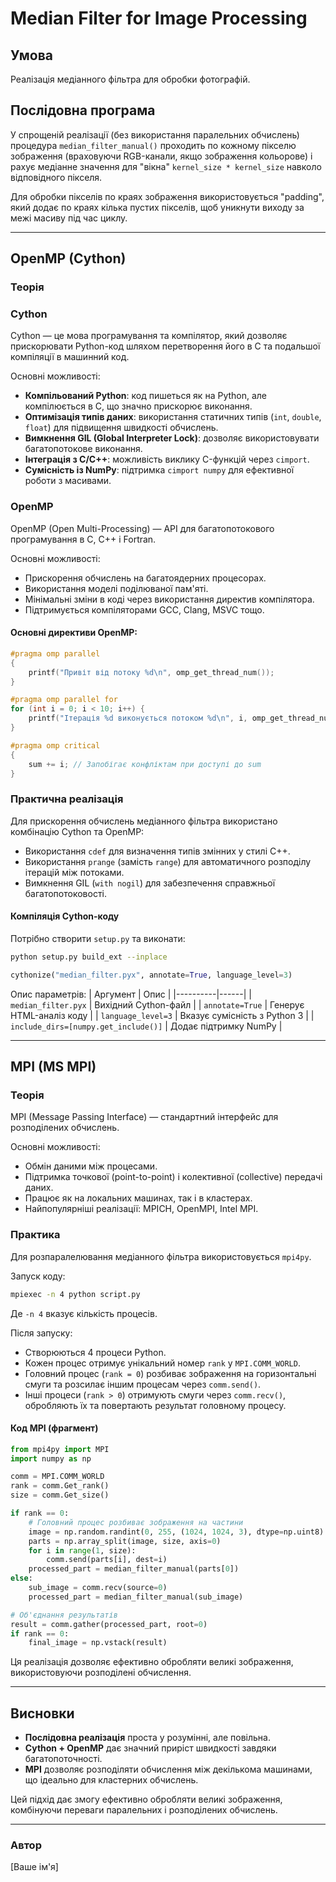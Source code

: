 # Median Filter for Image Processing

## Умова
Реалізація медіанного фільтра для обробки фотографій.

## Послідовна програма

У спрощеній реалізації (без використання паралельних обчислень) процедура `median_filter_manual()` проходить по кожному пікселю зображення (враховуючи RGB-канали, якщо зображення кольорове) і рахує медіанне значення для "вікна" `kernel_size * kernel_size` навколо відповідного пікселя.

Для обробки пікселів по краях зображення використовується "padding", який додає по краях кілька пустих пікселів, щоб уникнути виходу за межі масиву під час циклу.

---
## OpenMP (Cython)

### Теорія

### Cython
Cython — це мова програмування та компілятор, який дозволяє прискорювати Python-код шляхом перетворення його в C та подальшої компіляції в машинний код.

Основні можливості:
- **Компільований Python**: код пишеться як на Python, але компілюється в C, що значно прискорює виконання.
- **Оптимізація типів даних**: використання статичних типів (`int`, `double`, `float`) для підвищення швидкості обчислень.
- **Вимкнення GIL (Global Interpreter Lock)**: дозволяє використовувати багатопотокове виконання.
- **Інтеграція з C/C++**: можливість виклику C-функцій через `cimport`.
- **Сумісність із NumPy**: підтримка `cimport numpy` для ефективної роботи з масивами.

### OpenMP
OpenMP (Open Multi-Processing) — API для багатопотокового програмування в C, C++ і Fortran.

Основні можливості:
- Прискорення обчислень на багатоядерних процесорах.
- Використання моделі поділюваної пам'яті.
- Мінімальні зміни в коді через використання директив компілятора.
- Підтримується компіляторами GCC, Clang, MSVC тощо.

#### Основні директиви OpenMP:
```c
#pragma omp parallel
{
    printf("Привіт від потоку %d\n", omp_get_thread_num());
}
```

```c
#pragma omp parallel for
for (int i = 0; i < 10; i++) {
    printf("Ітерація %d виконується потоком %d\n", i, omp_get_thread_num());
}
```

```c
#pragma omp critical
{
    sum += i; // Запобігає конфліктам при доступі до sum
}
```

### Практична реалізація
Для прискорення обчислень медіанного фільтра використано комбінацію Cython та OpenMP:
- Використання `cdef` для визначення типів змінних у стилі C++.
- Використання `prange` (замість `range`) для автоматичного розподілу ітерацій між потоками.
- Вимкнення GIL (`with nogil`) для забезпечення справжньої багатопотоковості.

#### Компіляція Cython-коду
Потрібно створити `setup.py` та виконати:
```bash
python setup.py build_ext --inplace
```

```python
cythonize("median_filter.pyx", annotate=True, language_level=3)
```

Опис параметрів:
| Аргумент | Опис |
|----------|------|
| `median_filter.pyx` | Вихідний Cython-файл |
| `annotate=True` | Генерує HTML-аналіз коду |
| `language_level=3` | Вказує сумісність з Python 3 |
| `include_dirs=[numpy.get_include()]` | Додає підтримку NumPy |

---
## MPI (MS MPI)

### Теорія
MPI (Message Passing Interface) — стандартний інтерфейс для розподілених обчислень.

Основні можливості:
- Обмін даними між процесами.
- Підтримка точкової (point-to-point) і колективної (collective) передачі даних.
- Працює як на локальних машинах, так і в кластерах.
- Найпопулярніші реалізації: MPICH, OpenMPI, Intel MPI.

### Практика
Для розпаралелювання медіанного фільтра використовується `mpi4py`.

Запуск коду:
```bash
mpiexec -n 4 python script.py
```

Де `-n 4` вказує кількість процесів.

Після запуску:
- Створюються 4 процеси Python.
- Кожен процес отримує унікальний номер `rank` у `MPI.COMM_WORLD`.
- Головний процес (`rank = 0`) розбиває зображення на горизонтальні смуги та розсилає іншим процесам через `comm.send()`.
- Інші процеси (`rank > 0`) отримують смуги через `comm.recv()`, обробляють їх та повертають результат головному процесу.

#### Код MPI (фрагмент)
```python
from mpi4py import MPI
import numpy as np

comm = MPI.COMM_WORLD
rank = comm.Get_rank()
size = comm.Get_size()

if rank == 0:
    # Головний процес розбиває зображення на частини
    image = np.random.randint(0, 255, (1024, 1024, 3), dtype=np.uint8)
    parts = np.array_split(image, size, axis=0)
    for i in range(1, size):
        comm.send(parts[i], dest=i)
    processed_part = median_filter_manual(parts[0])
else:
    sub_image = comm.recv(source=0)
    processed_part = median_filter_manual(sub_image)

# Об'єднання результатів
result = comm.gather(processed_part, root=0)
if rank == 0:
    final_image = np.vstack(result)
```

Ця реалізація дозволяє ефективно обробляти великі зображення, використовуючи розподілені обчислення.

---
## Висновки
- **Послідовна реалізація** проста у розумінні, але повільна.
- **Cython + OpenMP** дає значний приріст швидкості завдяки багатопоточності.
- **MPI** дозволяє розподіляти обчислення між декількома машинами, що ідеально для кластерних обчислень.

Цей підхід дає змогу ефективно обробляти великі зображення, комбінуючи переваги паралельних і розподілених обчислень.

---
### Автор
[Ваше ім'я]

